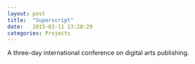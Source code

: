 ```yaml
---
layout: post
title:  "Superscript"
date:   2015-03-11 13:28:29
categories: Projects
---
```

A three-day international conference on digital arts publishing. 